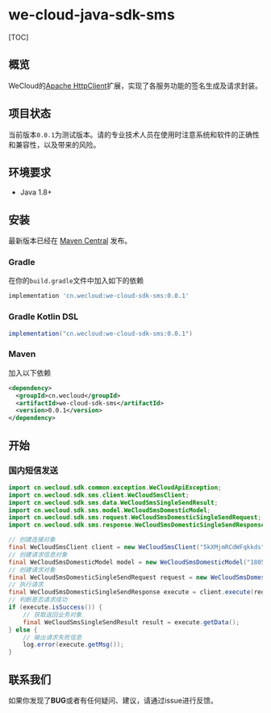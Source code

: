 # we-cloud-java-sdk-sms

[TOC]

## 概览

WeCloud的[Apache HttpClient](https://hc.apache.org/httpcomponents-client-ga/index.html)扩展，实现了各服务功能的签名生成及请求封装。

## 项目状态

当前版本`0.0.1`为测试版本。请的专业技术人员在使用时注意系统和软件的正确性和兼容性，以及带来的风险。

## 环境要求

+ Java 1.8+

## 安装

最新版本已经在 [Maven Central](https://search.maven.org/artifact/cn.wecloud/we-cloud-sdk-sms) 发布。

### Gradle

在你的`build.gradle`文件中加入如下的依赖

```groovy
implementation 'cn.wecloud:we-cloud-sdk-sms:0.0.1'
```

### Gradle Kotlin DSL

```groovy
implementation("cn.wecloud:we-cloud-sdk-sms:0.0.1")
```

### Maven

加入以下依赖

```xml
<dependency>
  <groupId>cn.wecloud</groupId>
  <artifactId>we-cloud-sdk-sms</artifactId>
  <version>0.0.1</version>
</dependency>
```

## 开始

### 国内短信发送

```java
import cn.wecloud.sdk.common.exception.WeCloudApiException;
import cn.wecloud.sdk.sms.client.WeCloudSmsClient;
import cn.wecloud.sdk.sms.data.WeCloudSmsSingleSendResult;
import cn.wecloud.sdk.sms.model.WeCloudSmsDomesticModel;
import cn.wecloud.sdk.sms.request.WeCloudSmsDomesticSingleSendRequest;
import cn.wecloud.sdk.sms.response.WeCloudSmsDomesticSingleSendResponse;

// 创建连接对象
final WeCloudSmsClient client = new WeCloudSmsClient("5kXMjmRCdWFqkkds");
// 创建请求信息对象
final WeCloudSmsDomesticModel model = new WeCloudSmsDomesticModel("18059273037", "1323474417736716290", "123456");
// 创建请求对象
final WeCloudSmsDomesticSingleSendRequest request = new WeCloudSmsDomesticSingleSendRequest(model);
// 执行请求
final WeCloudSmsDomesticSingleSendResponse execute = client.execute(request);
// 判断是否请求成功
if (execute.isSuccess()) {
    // 获取返回业务对象
    final WeCloudSmsSingleSendResult result = execute.getData();
} else {
    // 输出请求失败信息
    log.error(execute.getMsg());
}
```

## 联系我们

如果你发现了**BUG**或者有任何疑问、建议，请通过issue进行反馈。
